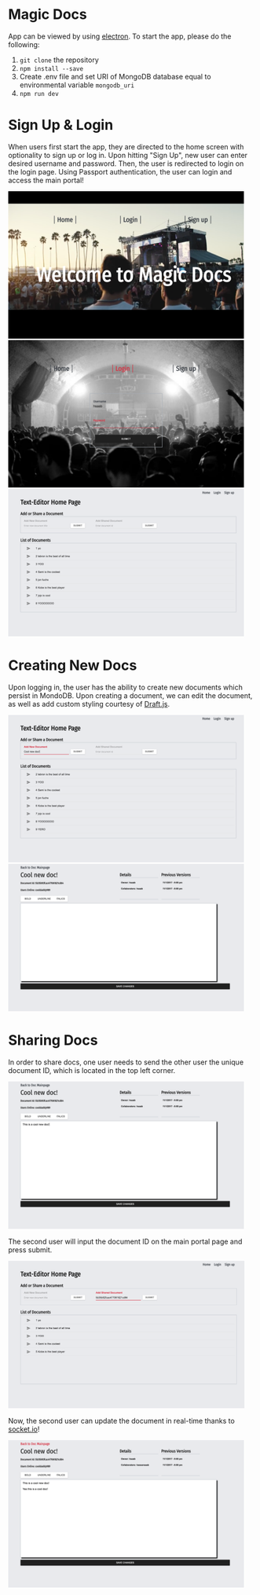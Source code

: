 # Magic Docs

App can be viewed by using [electron](https://electronjs.org/). To start the app, please do the following:

1) `git clone` the repository
2) `npm install --save`
3) Create .env file and set URI of MongoDB database equal to environmental variable `mongodb_uri`
4) `npm run dev`

# Sign Up & Login

When users first start the app, they are directed to the home screen with optionality to sign up or log in. Upon hitting "Sign Up", new user can enter desired username and password. Then, the user is redirected to login on the login page. Using Passport authentication, the user can login and access the main portal!

<img height=300 src="/screenshots/Welcome.png"/>
<img height=300 src="/screenshots/Login.png"/>
<img height=300 src="/screenshots/DocMain.png"/>

# Creating New Docs

Upon logging in, the user has the ability to create new documents which persist in MondoDB. Upon creating a document, we can edit the document, as well as add custom styling courtesy of [Draft.js](https://draftjs.org/).

<img height=300 src="/screenshots/DocMain2.png"/>
<img height=300 src="/screenshots/DocEach.png"/>

# Sharing Docs

In order to share docs, one user needs to send the other user the unique document ID, which is located in the top left corner.

<img height=300 src="/screenshots/Share1.png"/>

The second user will input the document ID on the main portal page and press submit.

<img height=300 src="/screenshots/Share2.png"/>

Now, the second user can update the document in real-time thanks to [socket.io](https://socket.io/)!

<img height=300 src="/screenshots/Share3.png"/>
